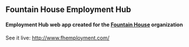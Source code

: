 ## Fountain House Employment Hub
#### Employment Hub web app created for the [Fountain House](https://www.fountainhouse.org) organization

See it live: http://www.fhemployment.com/
